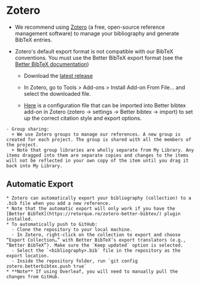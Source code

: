 # Zotero

  * We recommend using [Zotero](https://www.zotero.org/) (a free, open-source reference management software) to manage your bibliography and generate BibTeX entries.

  * Zotero's default export format is not compatible with our BibTeX conventions. You must use the Better BibTeX export format (see the [Better BibTeX documentation](https://retorque.re/zotero-better-bibtex/exporting/))
    - Download the [latest release](https://github.com/retorquere/zotero-better-bibtex/releases/tag/v6.7.63)
    - In Zotero, go to Tools > Add-ons > Install Add-on From File… and select the downloaded file.

    - [Here](resources/zotero-config.json) is a configuration file that can be imported into Better bibtex add-on in Zotero (zotero -> settings -> Better bibtex -> import) to set up the correct citation style and export options.
  <!-- make a quote -->
    - Group sharing:
      + We use Zotero groups to manage our references. A new group is created for each project. The group is shared with all the members of the project.
      + Note that group libraries are wholly separate from My Library. Any items dragged into them are separate copies and changes to the items will not be reflected in your own copy of the item until you drag it back into My Library.

## Automatic Export
  
    * Zotero can automatically export your bibliography (collection) to a .bib file when you add a new reference.
    * Note that the automatic export will only work if you have the [Better BibTeX](https://retorque.re/zotero-better-bibtex/) plugin installed.
    * To automatically push to GitHub:
      - Clone the repository to your local machine.
      - In Zotero, right-click on the collection to export and choose “Export Collection…” with Better BibTeX’s export translators (e.g., “Better BibTeX”). Make sure the `Keep updated` option is selected.
      - Select the `<bibliography>.bib` file in the repository as the export location.
      - Inside the repository folder, run `git config zotero.betterbibtex.push true`
    * **Note** If using Overleaf, you will need to manually pull the changes from GitHub.
